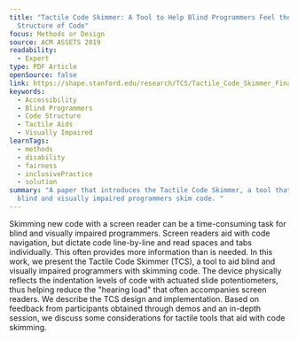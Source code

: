 ```yaml
---
title: "Tactile Code Skimmer: A Tool to Help Blind Programmers Feel the
  Structure of Code"
focus: Methods or Design
source: ACM ASSETS 2019
readability:
  - Expert
type: PDF Article
openSource: false
link: https://shape.stanford.edu/research/TCS/Tactile_Code_Skimmer_Final.pdf
keywords:
  - Accessibility
  - Blind Programmers
  - Code Structure
  - Tactile Aids
  - Visually Impaired
learnTags:
  - methods
  - disability
  - fairness
  - inclusivePractice
  - solution
summary: "A paper that introduces the Tactile Code Skimmer, a tool that helps
  blind and visually impaired programmers skim code. "
---
```

Skimming new code with a screen reader can be a time-consuming task for blind and visually impaired programmers. Screen readers aid with code navigation, but dictate code line-by-line and read spaces and tabs individually. This often provides more information than is needed. In this work, we present the Tactile Code Skimmer (TCS), a tool to aid blind and visually impaired programmers with skimming code. The device physically reflects the indentation levels of code with actuated slide potentiometers, thus helping reduce the "hearing load" that often accompanies screen readers. We describe the TCS design and implementation. Based on feedback from participants obtained through demos and an in-depth session, we discuss some considerations for tactile tools that aid with code skimming.
